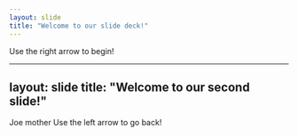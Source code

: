 ```yaml
---
layout: slide
title: "Welcome to our slide deck!"
---
```


Use the right arrow to begin!

---
layout: slide
title: "Welcome to our second slide!"
---
Joe mother
Use the left arrow to go back!

